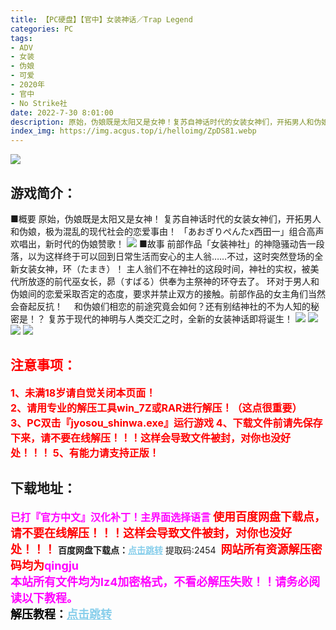 ```yaml
---
title: 【PC硬盘】【官中】女装神话／Trap Legend
categories: PC
tags:
- ADV
- 女装
- 伪娘
- 可爱
- 2020年
- 官中
- No Strike社
date: 2022-7-30 8:01:00
description: 原始，伪娘既是太阳又是女神！复苏自神话时代的女装女神们，开拓男人和伪娘，极为混乱的现代社会的恋爱事由！「あおぎりぺんたx西田一」组合高声欢唱出，新时代的伪娘赞歌！
index_img: https://img.acgus.top/i/helloimg/ZpDS81.webp
---
```

![](https://img.acgus.top/i/helloimg/ZpDS81.webp)
## 游戏简介：
■概要
原始，伪娘既是太阳又是女神！
复苏自神话时代的女装女神们，开拓男人和伪娘，极为混乱的现代社会的恋爱事由！
「あおぎりぺんたx西田一」组合高声欢唱出，新时代的伪娘赞歌！
![](https://img.acgus.top/i/helloimg/ZpD2mS.webp)
■故事
前部作品「女装神社」的神隐骚动告一段落，以为这样终于可以回到日常生活而安心的主人翁……不过，这时突然登场的全新女装女神，环（たまき）！
主人翁们不在神社的这段时间，神社的实权，被美代所放逐的前代巫女长，昴（すばる）供奉为主祭神的环夺去了。
环对于男人和伪娘间的恋爱采取否定的态度，要求并禁止双方的接触。前部作品的女主角们当然会奋起反抗！　
和伪娘们相恋的前途究竟会如何？还有别结神社的不为人知的秘密是！？
复苏于现代的神明与人类交汇之时，全新的女装神话即将诞生！
![](https://img.acgus.top/i/helloimg/ZpDnZK.webp)
![](https://img.acgus.top/i/helloimg/ZpDHSb.webp)
![](https://img.acgus.top/i/helloimg/ZpDbpo.webp)
![](https://img.acgus.top/i/helloimg/ZpDlyD.webp)








## <font color=#FF0000 >注意事项：</font>
<font color=#FF0000 size=3><b>1、未满18岁请自觉关闭本页面！  
2、请用专业的解压工具win_7Z或RAR进行解压！（这点很重要）           
3、PC双击『jyosou_shinwa.exe』运行游戏
4、下载文件前请先保存下来，请不要在线解压！！！这样会导致文件被封，对你也没好处！！！
5、有能力请支持正版！</b></font>

## 下载地址：
<font color=#FF00FF size=3>**已打『官方中文』汉化补丁！主界面选择语言**</font>
<font color=#FF0000 size=4>**使用百度网盘下载点，请不要在线解压！！！这样会导致文件被封，对你也没好处！！！**</font>
<b>百度网盘下载点：</b><a href="https://pan.baidu.com/s/10YQJrtZIV_w3LbMOJ5OMhQ?pwd=2454" style="color: #87CEEB;"><b>点击跳转</b></a> 提取码:2454
<a style="padding: 0" href="https://post.qingju.org/AD/"><img style="max-width:100%" src="https://img.acgus.top/i/2024/07/478f689b8021d8d499ab43d21acf137a.gif" alt=""></a>
<b><font color=#FF0000 size=4>网站所有资源解压密码均为</b></font><b><font color=#FF00FF size=4>qingju</font><font color=#FF0000 ></font></b><br><b><font color=#FF00FF size=4>本站所有文件均为lz4加密格式，不看必解压失败！！请务必阅读以下教程。</b></font><br><b><font color=#000 size=4>解压教程：</b><a href="https://post.qingju.org/tutorial/000/" style="color: #87CEEB;"><b>点击跳转</b></a>